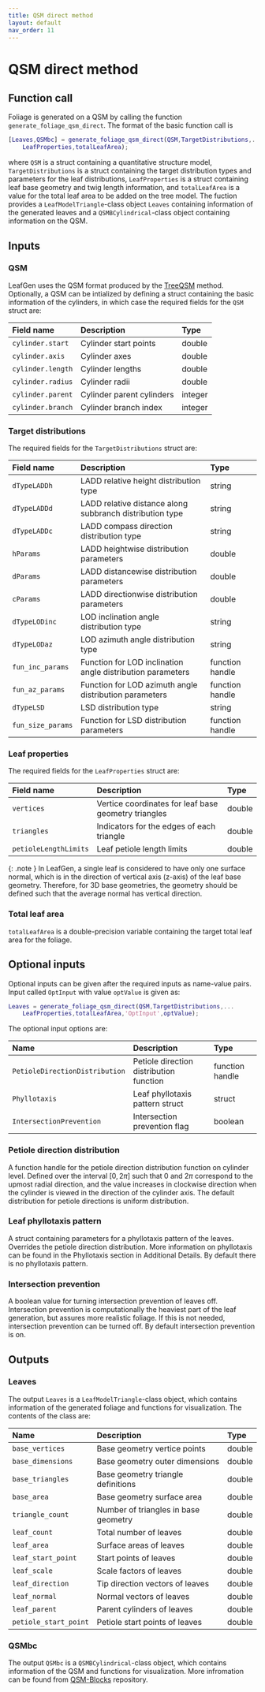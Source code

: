 ```yaml
---
title: QSM direct method
layout: default
nav_order: 11
---
```


# QSM direct method


## Function call
Foliage is generated on a QSM by calling the function `generate_foliage_qsm_direct`.  The format of the basic function call is
```matlab
[Leaves,QSMbc] = generate_foliage_qsm_direct(QSM,TargetDistributions,...
    LeafProperties,totalLeafArea);
```
where `QSM` is a struct containing a quantitative structure model, `TargetDistributions` is a struct containing the target distribution types and parameters for the leaf distributions, `LeafProperties` is a struct containing leaf base geometry and twig length information, and `totalLeafArea` is a value for the total leaf area to be added on the tree model. The fuction provides a `LeafModelTriangle`-class object `Leaves` containing information of the generated leaves and a `QSMBCylindrical`-class object containing information on the QSM.


## Inputs

### QSM

LeafGen uses the QSM format produced by the [TreeQSM] method. Optionally, a QSM can be intialized by defining a struct containing the basic information of the cylinders, in which case the required fields for the `QSM` struct are:

| Field name       | Description              | Type    |
|:-----------------|:-------------------------|:--------|
| `cylinder.start` | Cylinder start points    | double  |
| `cylinder.axis`  | Cylinder axes            | double  |
| `cylinder.length`| Cylinder lengths         | double  |
| `cylinder.radius`| Cylinder radii           | double  |
| `cylinder.parent`| Cylinder parent cylinders| integer |
| `cylinder.branch`| Cylinder branch index    | integer |

### Target distributions

The required fields for the `TargetDistributions` struct are:

|Field name       |Description                                               |Type           |
|:----------------|:---------------------------------------------------------|:--------------|
|`dTypeLADDh`     |LADD relative height distribution type                    |string         |
|`dTypeLADDd`     |LADD relative distance along subbranch distribution type  |string         |
|`dTypeLADDc`     |LADD compass direction distribution type                  |string         |
|`hParams`        |LADD heightwise distribution parameters                   |double         |
|`dParams`        |LADD distancewise distribution parameters                 |double         |
|`cParams`        |LADD directionwise distribution parameters                |double         |
|`dTypeLODinc`    |LOD inclination angle distribution type                   |string         |
|`dTypeLODaz`     |LOD azimuth angle distribution type                       |string         |
|`fun_inc_params` |Function for LOD inclination angle distribution parameters|function handle|
|`fun_az_params`  |Function for LOD azimuth angle distribution parameters    |function handle|
|`dTypeLSD`       |LSD distribution type                                     |string         |
|`fun_size_params`|Function for LSD distribution parameters                  |function handle|


### Leaf properties

The required fields for the `LeafProperties` struct are:

|Field name           |Description|Type|
|:--------------------|:---------------------------------------------------|:-----|
|`vertices`           |Vertice coordinates for leaf base geometry triangles|double|
|`triangles`          |Indicators for the edges of each triangle           |double|
|`petioleLengthLimits`|Leaf petiole length limits                          |double|

{: .note } In LeafGen, a single leaf is considered to have only one surface normal, which is in the direction of vertical axis (z-axis) of the leaf base geometry. Therefore, for 3D base geometries, the geometry should be defined such that the average normal has vertical direction.


### Total leaf area

`totalLeafArea` is a double-precision variable containing the target total leaf area for the foliage.

## Optional inputs

Optional inputs can be given after the required inputs as name-value pairs. Input called `OptInput` with value `optValue` is given as:
```matlab
Leaves = generate_foliage_qsm_direct(QSM,TargetDistributions,...
    LeafProperties,totalLeafArea,'OptInput',optValue);
```
The optional input options are:

|Name                           |Description                              |Type             |
|:------------------------------|:----------------------------------------|:----------------|
|`PetioleDirectionDistribution` | Petiole direction distribution function | function handle |
|`Phyllotaxis`                  | Leaf phyllotaxis pattern struct         | struct          |
|`IntersectionPrevention`       | Intersection prevention flag            | boolean         |

### Petiole direction distribution

A function handle for the petiole direction distribution function on cylinder level. Defined over the interval $[0,2\pi]$ such that $0$ and $2\pi$ correspond to the upmost radial direction, and the value increases in clockwise direction when the cylinder is viewed in the direction of the cylinder axis. The default distribution for petiole directions is uniform distribution.

### Leaf phyllotaxis pattern

A struct containing parameters for a phyllotaxis pattern of the leaves. Overrides the petiole direction distribution.  More information on phyllotaxis can be found in the Phyllotaxis section in Additional Details. By default there is no phyllotaxis pattern.

### Intersection prevention

A boolean value for turning intersection prevention of leaves off. Intersection prevention is computationally the heaviest part of the leaf generation, but assures more realistic foliage. If this is not needed, intersection prevention can be turned off. By default intersection prevention is on.

## Outputs

### Leaves

The output `Leaves` is a `LeafModelTriangle`-class object, which contains information of the generated foliage and functions for visualization. The contents of the class are:

|Name                  |Description                            |Type  |
|:---------------------|:--------------------------------------|:-----|
|`base_vertices`       |Base geometry vertice points           |double|
|`base_dimensions`     |Base geometry outer dimensions         |double|
|`base_triangles`      |Base geometry triangle definitions     |double|
|`base_area`           |Base geometry surface area             |double|
|`triangle_count`      |Number of triangles in base geometry   |double|
|`leaf_count`          |Total number of leaves                 |double|
|`leaf_area`           |Surface areas of leaves                |double|
|`leaf_start_point`    |Start points of leaves                 |double|
|`leaf_scale`          |Scale factors of leaves                |double|
|`leaf_direction`      |Tip direction vectors of leaves        |double|
|`leaf_normal`         |Normal vectors of leaves               |double|
|`leaf_parent`         |Parent cylinders of leaves             |double|
|`petiole_start_point` |Petiole start points of leaves         |double|

### QSMbc

The output `QSMbc` is a `QSMBCylindrical`-class object, which contains information of the QSM and functions for visualization. More infromation can be found from [QSM-Blocks] repository.

[TreeQSM]: https://github.com/InverseTampere/TreeQSM
[QSM-Blocks]: https://github.com/InverseTampere/qsm-blocks-matlab